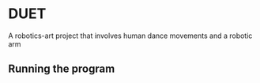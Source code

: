 # DUET
A robotics-art project that involves human dance movements and a robotic arm

## Running the program
